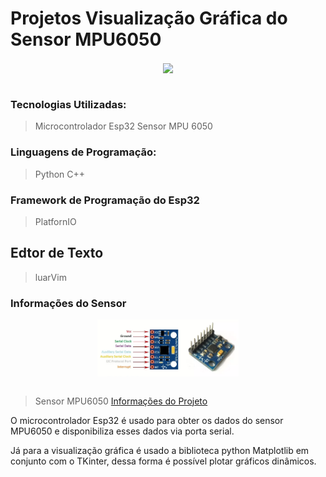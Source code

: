 # Projetos Visualização Gráfica do Sensor MPU6050


<div align="center">
    <img src="utils/demo.gif" width=65% align="center"/>
</div>

<br/>

### Tecnologias Utilizadas:
> Microcontrolador Esp32
> Sensor MPU 6050

### Linguagens de Programação:
> Python
> C++

### Framework de Programação do Esp32
> PlatfornIO

## Edtor de Texto
> luarVim


### Informações do Sensor

<div align="center">
    <img src="utils/mpu6050.png" width=45% align="center"/>
</div>

<br/>

> Sensor MPU6050
[Informações do Projeto]("Workspace_Esp32Esp8266/Project_MPU6050")

O microcontrolador Esp32 é usado para obter os dados do sensor MPU6050 e disponibiliza esses dados via porta serial.

Já para a visualização gráfica é usado a biblioteca python Matplotlib em conjunto com o TKinter, dessa forma é possível plotar gráficos dinâmicos.
